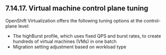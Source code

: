## 7.14.17. Virtual machine control plane tuning

OpenShift Virtualization offers the following tuning options at the control-plane level:

- The highBurst profile, which uses fixed QPS and burst rates, to create hundreds of virtual machines (VMs) in one batch
- Migration setting adjustment based on workload type

